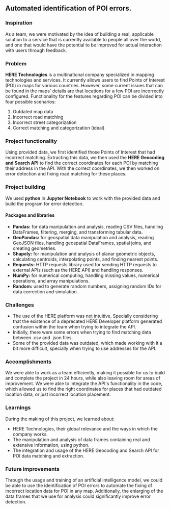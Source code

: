 ## Automated identification of POI errors.

### Inspiration
As a team, we were motivated by the idea of building a real, applicable solution to a service that is currently available to people all over the world, and one that would have the potential to be improved for actual interaction with users through feedback.

### Problem
**HERE Technologies** is a multinational company specialized in mapping technologies and services. It currently allows users to find Points of Interest (POI) in maps for various countries. However, some current issues that can be found in the maps' details are that locations for a few POI are incorrectly configured. Functionality for the features regarding POI can be divided into four possible scenarios:
1. Outdated map data
2. Incorrect road matching
3. Incorrect street categorization
4. Correct matching and categorization (ideal)

### Project functionality
Using provided data, we first identified those Points of Interest that had incorrect matching. Extracting this data, we then used the **HERE Geocoding and Search API** to find the correct coordinates for each POI by matching their address in the API. With the correct coordinates, we then worked on error detection and fixing road matching for these places.

### Project building
We used **python** in **Jupyter Notebook** to work with the provided data and build the program for error detection.
#### Packages and libraries
* **Pandas:** for data manipulation and analysis, reading CSV files, handling DataFrames, filtering, merging, and transforming tabular data.
* **GeoPandas:** for geospatial data manipulation and analysis, reading GeoJSON files, handling geospatial DataFrames, spatial joins, and creating geometries.
* **Shapely:** for manipulation and analysis of planar geometric objects, calculating centroids, interpolating points, and finding nearest points.
* **Requests:** HTTP requests library used for sending HTTP requests to external APIs (such as the HERE API) and handling responses.
* **NumPy:** for numerical computing, handling missing values, numerical operations, and array manipulations.
* **Random:** used to generate random numbers, assigning random IDs for data correction and simulation.

### Challenges
* The use of the HERE platform was not intuitive. Specially considering that the existence of a deprecated HERE Developer platform generated confusion within the team when trying to integrate the API.
* Initially, there were some errors when trying to find matching data between .csv and .json files.
* Some of the provided data was outdated, which made working with it a bit more difficult, specially when trying to use addresses for the API.

### Accomplishments
We were able to work as a team efficiently, making it possible for us to build and complete the project in 24 hours, while also leaving room for areas of improvement. We were able to integrate the API's functionality in the code, which allowed us to find the right coordinates for places that had outdated location data, or just incorrect location placement.

### Learnings
During the making of this project, we learned about:
* HERE Technologies, their global relevance and the ways in which the company works.
* The manipulation and analysis of data frames containing real and extensive information, using python.
* The integration and usage of the HERE Geocoding and Search API for POI data matching and extraction.

### Future improvements
Through the usage and training of an artificial intelligence model, we could be able to use the identification of POI errors to automate the fixing of incorrect location data for POI in any map. Additionally, the enlarging of the data frames that we use for analysis could significantly improve error detection.
